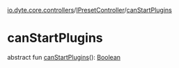 [io.dyte.core.controllers](../index.md)/[IPresetController](index.md)/[canStartPlugins](can-start-plugins.md)

# canStartPlugins


abstract fun [canStartPlugins](can-start-plugins.md)(): [Boolean](https://kotlinlang.org/api/latest/jvm/stdlib/kotlin/-boolean/index.html)
